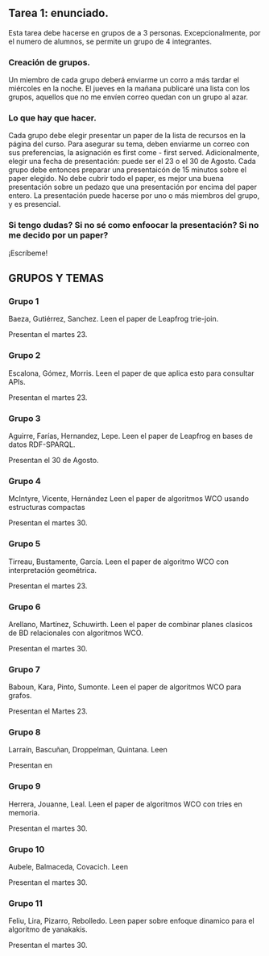 
## Tarea 1: enunciado. 

Esta tarea debe hacerse en grupos de a 3 personas. Excepcionalmente, por el numero de alumnos, se permite un grupo de 4 integrantes. 

### Creación de grupos. 

Un miembro de cada grupo deberá enviarme un corro a más tardar el miércoles en la noche. El jueves en la mañana publicaré una lista con los grupos, aquellos que no me envíen correo quedan con un grupo al azar. 

### Lo que hay que hacer. 

Cada grupo debe elegir presentar un paper de la lista de recursos en la página del curso. Para asegurar su tema, deben enviarme un correo con sus preferencias, la asignación es first come - first served. Adicionalmente, elegir una fecha de presentación: puede ser el 23 o el 30 de Agosto. 
Cada grupo debe entonces preparar una presentaicón de 15 minutos sobre el paper elegido. No debe cubrir todo el paper, es mejor una buena presentación sobre un pedazo que una presentación por encima del paper entero. 
La presentación puede hacerse por uno o más miembros del grupo, y es presencial. 

### Si tengo dudas? Si no sé como enfoocar la presentación? Si no me decido por un paper? 

¡Escríbeme! 

## GRUPOS Y TEMAS

### Grupo 1

Baeza, Gutiérrez, Sanchez. 
Leen el paper de Leapfrog trie-join. 

Presentan el martes 23. 

### Grupo 2

Escalona, Gómez, Morris. 
Leen el paper de que aplica esto para consultar APIs.

Presentan el martes 23.

### Grupo 3
Aguirre, Farías, Hernandez, Lepe. 
Leen el paper de Leapfrog en bases de datos RDF-SPARQL. 

Presentan el 30 de Agosto.  

### Grupo 4

McIntyre, Vicente, Hernández 
Leen el paper de algoritmos WCO usando estructuras compactas

Presentan el martes 30. 

### Grupo 5

Tirreau, Bustamente, García. 
Leen el paper de algoritmo WCO con interpretación geométrica. 

Presentan el martes 23.  

### Grupo 6
Arellano, Martínez, Schuwirth. 
Leen el paper de combinar planes clasicos de BD relacionales con algoritmos WCO. 

Presentan el martes 30.  

### Grupo 7
Baboun, Kara, Pinto, Sumonte. 
Leen el paper de algoritmos WCO para grafos. 

Presentan el Martes 23.  

### Grupo 8

Larraín, Bascuñan, Droppelman, Quintana. 
Leen  

Presentan en 

### Grupo 9

Herrera, Jouanne, Leal. 
Leen el paper de algoritmos WCO con tries en memoria. 

Presentan el martes 30. 

### Grupo 10

Aubele, Balmaceda, Covacich.
Leen 

Presentan el martes 30. 

### Grupo 11
Feliu, Lira, Pizarro, Rebolledo. 
Leen paper sobre enfoque dinamico para el algoritmo de yanakakis.

Presentan el martes 30. 


